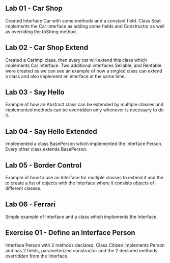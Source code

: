 Lab 01 - Car Shop
-

Created Interface Car with some methods and a constant field. Class Seat implements the Car interface as adding some fields 
and Constructor as well as overriding the toString method.

Lab 02 - Car Shop Extend
-

Created a CarImpl class, then every car will extend this class which implements Car interface. Two additional interfaces 
Sellable, and Rentable were created as we can see an example of how a singled class can extend a class and also implement 
an interface at the same time. 

Lab 03 - Say Hello
-

Example of how an Abstract class can be extended by multiple classes and implemented methods can be overridden only 
whenever is necessary to do it. 

Lab 04 - Say Hello Extended
-

Implemented a class BasePerson which implemented the Interface Person. Every other class extends BasePerson.

Lab 05 - Border Control
-

Example of how to use an Interface for multiple classes to extend it and the to create a list of objects with the Interface 
where it consists objects of different classes.

Lab 06 - Ferrari
-

Simple example of Interface and a class which implements the Interface.

Exercise 01 - Define an Interface Person
-
Interface Person with 2 methods declared. Class Citizen implements Person and has 2 fields, parameterized constructor and the 
2 declared methods overridden from the Interface. 

